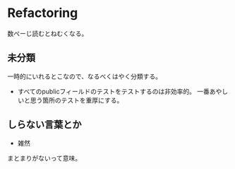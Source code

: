 # Refactoring

数ぺーじ読むとねむくなる。

## 未分類

一時的にいれるとこなので、なるべくはやく分類する。

* すべてのpublicフィールドのテストをテストするのは非効率的。
  一番あやしいと思う箇所のテストを重厚にする。

## しらない言葉とか

* 雑然

まとまりがないって意味。
